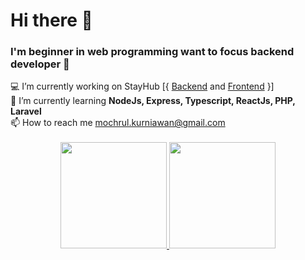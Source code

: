 <h1>Hi there 👋</h1>
<h3>I'm beginner in web programming want to focus backend developer 🤲</h3>
  💻 I’m currently working on StayHub [{ <a href="https://github.com/mochammadsk/stayhub-backend">Backend</a> and <a href="https://github.com/mochammadsk/stayhub-frontend">Frontend</a> }]<br/>
  🔎 I’m currently learning <strong>NodeJs, Express, Typescript, ReactJs, PHP, Laravel</strong><br/>
  📫 How to reach me <a href="mailto:mochrul.kurniawan@gmail.com">mochrul.kurniawan@gmail.com</a><br/>
<br/>
<div align="center">
  <a href="https://github.com/mochammadsk/">
    <img height="170" src="https://github-readme-stats-eight-theta.vercel.app/api?username=mochammadsk&show_icons=true&theme=algolia&include_all_commits=true&count_private=true"/>
    <img height="170" src="https://github-readme-stats-eight-theta.vercel.app/api/top-langs/?username=mochammadsk&layout=compact&langs_count=8&theme=algolia"/>
  </a>
</div>
